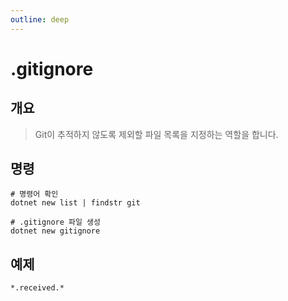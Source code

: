 ```yaml
---
outline: deep
---
```


# .gitignore

## 개요
> Git이 추적하지 않도록 제외할 파일 목록을 지정하는 역할을 합니다.

## 명령
```shell
# 명령어 확인
dotnet new list | findstr git

# .gitignore 파일 생성
dotnet new gitignore
```

## 예제
```
*.received.*
```